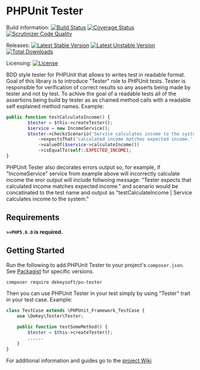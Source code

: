 # PHPUnit Tester

Build information: [![Build Status](https://travis-ci.org/dekeysoft/pu-tester.svg?branch=master)](https://travis-ci.org/dekeysoft/pu-tester)
[![Coverage Status](https://coveralls.io/repos/github/dekeysoft/pu-tester/badge.svg?branch=master)](https://coveralls.io/github/dekeysoft/pu-tester?branch=master)
[![Scrutinizer Code Quality](https://scrutinizer-ci.com/g/dekeysoft/pu-tester/badges/quality-score.png?b=master)](https://scrutinizer-ci.com/g/dekeysoft/pu-tester/?branch=master)

Releases: [![Latest Stable Version](https://poser.pugx.org/dekeysoft/pu-tester/v/stable)](https://packagist.org/packages/dekeysoft/pu-tester)
[![Latest Unstable Version](https://poser.pugx.org/dekeysoft/pu-tester/v/unstable)](https://packagist.org/packages/dekeysoft/pu-tester)
[![Total Downloads](https://poser.pugx.org/dekeysoft/pu-tester/downloads)](https://packagist.org/packages/dekeysoft/pu-tester)

Licensing: [![License](https://poser.pugx.org/dekeysoft/pu-tester/license)](https://github.com/dekeysoft/pu-tester/blob/master/LICENSE)

BDD style tester for PHPUnit that allows to writes test in readable format. Goal of this library is to introduce "Tester" role to PHPUnit tests. Tester is responsible for verification of correct results so any asserts being made by tester and not by test. To achive the goal of a readable tests all of the assertions being build by tester as as chained method calls with a readable self explained method names. Example:
```php
public function testCalculateIncome() {
        $tester = $this->createTester();
        $service = new IncomeService();
        $tester->checksScenario('Service calculates income to the system.')
            ->expectsThat('calculated income matches expected income.')
            ->valueOf($service->calculateIncome())
            ->isEqualTo(self::EXPECTED_INCOME);
}
```

PHPUnit Tester also decorates errors output so, for example, if "IncomeService" service from example above will incorrectly calculate income the eror output will include follwoing message: "Tester expects that calculated income matches expected income." and scenario would be concatinated to the test name and output as "testCalculateIncome | Service calculates income to the system."

## Requirements

**`>=PHP5.6.0` is required.**

## Getting Started

Run the following to add PHPUnit Tester to your project's `composer.json`. See [Packagist](https://packagist.org/packages/dekeysoft/pu-tester) for specific versions.

```bash
composer require dekeysoft/pu-tester
```

Then you can use PHPUnit Tester in your test simply by using "Tester" trait in your test case. Example:
```php
class TestCase extends \PHPUnit_Framework_TestCase {
    use \DeKey\Tester\Tester;

    public function testSomeMethod() {
        $tester = $this->createTester();
        ......
    }
}
```

For additional information and guides go to the [project Wiki](https://github.com/dekeysoft/pu-tester/wiki)
